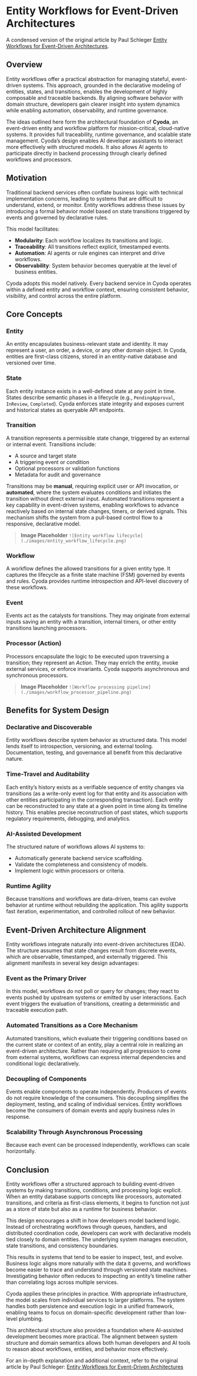 # Entity Workflows for Event-Driven Architectures

A condensed version of the original article by Paul Schleger [Entity Workflows for Event-Driven Architectures](https://medium.com/@paul_42036/entity-workflows-for-event-driven-architectures-4d491cf898a5). 

## Overview

Entity workflows offer a practical abstraction for managing stateful, event-driven systems. This approach, grounded in
the declarative modeling of entities, states, and transitions, enables the development of highly composable and
traceable backends. By aligning software behavior with domain structure, developers gain clearer insight into system
dynamics while enabling automation, observability, and runtime governance.

The ideas outlined here form the architectural foundation of **Cyoda**, an event-driven entity and workflow platform for
mission-critical, cloud-native systems. It provides full traceability, runtime governance, and scalable state
management. Cyoda’s design enables AI developer assistants to interact more effectively with structured models. It also
allows AI agents to participate directly in backend processing through clearly defined workflows and processors.

## Motivation

Traditional backend services often conflate business logic with technical implementation concerns, leading to systems
that are difficult to understand, extend, or monitor. Entity workflows address these issues by introducing a formal
behavior model based on state transitions triggered by events and governed by declarative rules.

This model facilitates:

* **Modularity**: Each workflow localizes its transitions and logic.
* **Traceability**: All transitions reflect explicit, timestamped events.
* **Automation**: AI agents or rule engines can interpret and drive workflows.
* **Observability**: System behavior becomes queryable at the level of business entities.

Cyoda adopts this model natively. Every backend service in Cyoda operates within a defined entity and workflow context,
ensuring consistent behavior, visibility, and control across the entire platform.

## Core Concepts

### Entity

An entity encapsulates business-relevant state and identity. It may represent a user, an order, a device, or any other
domain object. In Cyoda, entities are first-class citizens, stored in an entity-native database and versioned over time.

### State

Each entity instance exists in a well-defined state at any point in time. States describe semantic phases in a
lifecycle (e.g., `PendingApproval`, `InReview`, `Completed`). Cyoda enforces state integrity and exposes current and
historical states as queryable API endpoints.

### Transition

A transition represents a permissible state change, triggered by an external or internal event. Transitions include:

* A source and target state
* A triggering event or condition
* Optional processors or validation functions
* Metadata for audit and governance

Transitions may be **manual**, requiring explicit user or API invocation, or **automated**, where the system evaluates
conditions and initiates the transition without direct external input. Automated transitions represent a key capability
in event-driven systems, enabling workflows to advance reactively based on internal state changes, timers, or derived
signals. This mechanism shifts the system from a pull-based control flow to a responsive, declarative model.

> **Image Placeholder**
> `![Entity workflow lifecycle](./images/entity_workflow_lifecycle.png)`

### Workflow

A workflow defines the allowed transitions for a given entity type. It captures the lifecycle as a finite state
machine (FSM) governed by events and rules. Cyoda provides runtime introspection and API-level discovery of these
workflows.

### Event

Events act as the catalysts for transitions. They may originate from external inputs saving an entity with a transition,
internal timers, or other entity transitions launching processors.

### Processor (Action)

Processors encapsulate the logic to be executed upon traversing a transition; they represent an *Action*. They may
enrich the entity, invoke external services, or enforce invariants. Cyoda supports asynchronous and synchronous
processors.

> **Image Placeholder**
> `![Workflow processing pipeline](./images/workflow_processor_pipeline.png)`

## Benefits for System Design

### Declarative and Discoverable

Entity workflows describe system behavior as structured data. This model lends itself to introspection, versioning, and
external tooling. Documentation, testing, and governance all benefit from this declarative nature.

### Time-Travel and Auditability

Each entity’s history exists as a verifiable sequence of entity changes via transitions (as a write-only event log for
that entity and its association with other entities participating in the corresponding transaction). Each entity can be
reconstructed to any state at a given point in time along its timeline history. This enables precise reconstruction of
past states, which supports regulatory requirements, debugging, and analytics.

### AI-Assisted Development

The structured nature of workflows allows AI systems to:

* Automatically generate backend service scaffolding.
* Validate the completeness and consistency of models.
* Implement logic within processors or criteria.

### Runtime Agility

Because transitions and workflows are data-driven, teams can evolve behavior at runtime without rebuilding the
application. This agility supports fast iteration, experimentation, and controlled rollout of new behavior.

## Event-Driven Architecture Alignment

Entity workflows integrate naturally into event-driven architectures (EDA). The structure assumes that state changes
result from discrete events, which are observable, timestamped, and externally triggered. This alignment manifests in
several key design advantages:

### Event as the Primary Driver

In this model, workflows do not poll or query for changes; they react to events pushed by upstream systems or emitted by
user interactions. Each event triggers the evaluation of transitions, creating a deterministic and traceable execution
path.

### Automated Transitions as a Core Mechanism

Automated transitions, which evaluate their triggering conditions based on the current state or context of an entity,
play a central role in realizing an event-driven architecture. Rather than requiring all progression to come from
external systems, workflows can express internal dependencies and conditional logic declaratively.

### Decoupling of Components

Events enable components to operate independently. Producers of events do not require knowledge of the consumers. This
decoupling simplifies the deployment, testing, and scaling of individual services. Entity workflows become the consumers
of domain events and apply business rules in response.

### Scalability Through Asynchronous Processing

Because each event can be processed independently, workflows can scale horizontally.

## Conclusion

Entity workflows offer a structured approach to building event-driven systems by making transitions, conditions, and
processing logic explicit. When an entity database supports concepts like processors, automated transitions, and
criteria as first-class elements, it begins to function not just as a store of state but also as a runtime for business
behavior.

This design encourages a shift in how developers model backend logic. Instead of orchestrating workflows through queues,
handlers, and distributed coordination code, developers can work with declarative models tied closely to domain
entities. The underlying system manages execution, state transitions, and consistency boundaries.

This results in systems that tend to be easier to inspect, test, and evolve. Business logic aligns more naturally with
the data it governs, and workflows become easier to trace and understand through versioned state machines. Investigating
behavior often reduces to inspecting an entity’s timeline rather than correlating logs across multiple services.

Cyoda applies these principles in practice. With appropriate infrastructure, the model scales from individual services
to larger platforms. The system handles both persistence and execution logic in a unified framework, enabling teams to
focus on domain-specific development rather than low-level plumbing.

This architectural structure also provides a foundation where AI-assisted development becomes more practical. The
alignment between system structure and domain semantics allows both human developers and AI tools to reason about
workflows, entities, and behavior more effectively.

For an in-depth explanation and additional context, refer to the original article by Paul Schleger: [Entity Workflows for Event-Driven Architectures](https://medium.com/@paul_42036/entity-workflows-for-event-driven-architectures-4d491cf898a5)